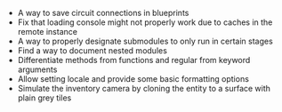 - A way to save circuit connections in blueprints
- Fix that loading console might not properly work due to caches in the remote instance
- A way to properly designate submodules to only run in certain stages
- Find a way to document nested modules
- Differentiate methods from functions and regular from keyword arguments
- Allow setting locale and provide some basic formatting options
- Simulate the inventory camera by cloning the entity to a surface with plain grey tiles
